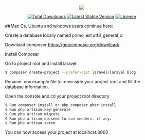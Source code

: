 <p align="center"><img src="https://laravel.com/assets/img/components/logo-laravel.svg"></p>

<p align="center">
<a href="https://packagist.org/packages/laravel/framework"><img src="https://poser.pugx.org/laravel/framework/d/total.svg" alt="Total Downloads"></a>
<a href="https://packagist.org/packages/laravel/framework"><img src="https://poser.pugx.org/laravel/framework/v/stable.svg" alt="Latest Stable Version"></a>
<a href="https://packagist.org/packages/laravel/framework"><img src="https://poser.pugx.org/laravel/framework/license.svg" alt="License"></a>
</p>

##Mac Os, Ubuntu and windows users continue here:

Create a database locally named primo_est utf8_general_ci

Download composer https://getcomposer.org/download/

Install Composer

Go to project root and install laravel

```sh
$ composer create-project --prefer-dist laravel/laravel blog
```

Rename .env.example file to .envinside your project root and fill the database information.

Open the console and cd your project root directory

```sh
$ Run composer install or php composer.phar install
$ Run php artisan key:generate
$ Run php artisan migrate
$ Run php artisan db:seed to run seeders, if any.
$ Run php artisan serve
```
You can now access your project at localhost:8000
